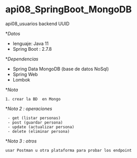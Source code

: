 # api08_SpringBoot_MongoDB
api08_usuarios backend UUID

**Datos*

- lenguaje: Java 11
- Spring Boot : 2.7.8

**Dependencias*

- Spring Data MongoDB (base de datos NoSql)
- Spring Web
- Lombok

**Nota*

```
1. crear la BD  en Mongo 
```

**Nota 2 : operaciones*

```
 - get (listar personas)
 - post (guardar persona)
 - update (actualizar persona)
 - delete (eliminar persona)
```

**Nota 3 : otros*

```
usar Postman u otra plataforma para probar los endpoint
```

